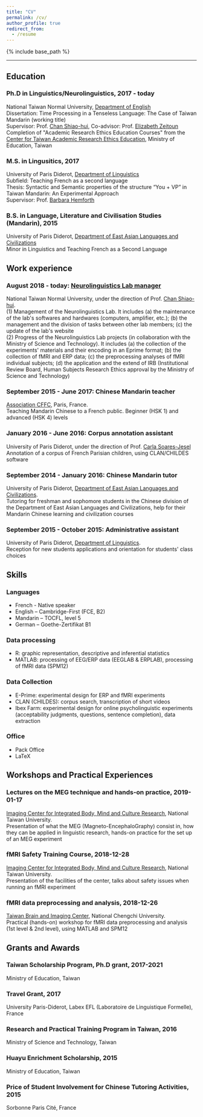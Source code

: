 ```yaml
---
title: "CV"
permalink: /cv/
author_profile: true
redirect_from:
  - /resume
---
```


{% include base_path %}

--- 
## Education

### Ph.D in Linguistics/Neurolinguistics, 2017 - today
National Taiwan Normal University, [Department of English](http://www.eng.ntnu.edu.tw/en/) <br>
Dissertation: Time Processing in a Tenseless Language: The Case of Taiwan Mandarin (working title) <br>
Supervisor: Prof. [Chan Shiao-hui](http://www.eng.ntnu.edu.tw/en/members/bio.php?PID=149), Co-advisor: Prof. [Elizabeth Zeitoun](http://www.ling.sinica.edu.tw/v3-3-1_en.asp-auserid=21.htm) <br>
Completion of "Academic Research Ethics Education Courses" from the [Center for Taiwan Academic Research Ethics Education](https://ethics.moe.edu.tw/), Ministry of Education, Taiwan
### M.S. in Lingusitics, 2017
University of Paris Diderot, [Department of Linguistics](http://www.linguist.univ-paris-diderot.fr/presentation_anglais) <br>
Subfield: Teaching French as a second language <br>
Thesis: Syntactic and Semantic properties of the structure “You + VP” in Taiwan Mandarin: An Experimental Approach <br>
Supervisor: Prof. [Barbara Hemforth](http://www.llf.cnrs.fr/fr/Gens/Hemforth)
### B.S. in Language, Literature and Civilisation Studies (Mandarin), 2015
University of Paris Diderot, [Department of East Asian Languages and Civilizations](http://w3.univ-paris-diderot.fr/ufr_lcao/) <br>
Minor in Linguistics and Teaching French as a Second Language

## Work experience

### August 2018 - today: [Neurolinguistics Lab manager](https://neurolinguisticslabntnu.wordpress.com/)
National Taiwan Normal University, under the direction of Prof. [Chan Shiao-hui](http://www.eng.ntnu.edu.tw/en/members/bio.php?PID=149).<br>
(1) Management of the Neurolinguistics Lab. It includes 
(a) the maintenance of the lab's softwares and hardwares (computers, amplifier, etc.); 
(b) the management and the division of tasks between other lab members; 
(c) the update of the lab's website <br>
(2) Progress of the Neurolinguistics Lab projects (in collaboration with the Ministry of Science and Technology). It includes 
(a) the collection of the experiments' materials and their encoding in an Eprime format; 
(b) the collection of fMRI and ERP data; 
(c) the preprocessing analyses of fMRI individual subjects; 
(d) the application and the extend of IRB (Institutional Review Board, Human Subjects Research Ethics approval by the Ministry of Science and Technology)

### September 2015 - June 2017: Chinese Mandarin teacher
[Association CFFC](http://www.cffc.fr/), Paris, France. <br>
Teaching Mandarin Chinese to a French public. Beginner (HSK 1) and advanced (HSK 4) levels

### January 2016 - June 2016: Corpus annotation assistant
University of Paris Diderot, under the direction of Prof. [Carla Soares-Jesel](http://www.llf.cnrs.fr/fr/Gens/Soares-Jesel) <br>
Annotation of a corpus of French Parisian children, using CLAN/CHILDES software
  
### September 2014 - January 2016: Chinese Mandarin tutor
University of Paris Diderot, [Department of East Asian Languages and Civilizations](http://w3.univ-paris-diderot.fr/ufr_lcao/). <br>
Tutoring for freshman and sophomore students in the Chinese division of the Department of East Asian Languages and Civilizations, help for their Mandarin Chinese learning and civilization courses

### September 2015 - October 2015: Administrative assistant
University of Paris Diderot, [Department of Linguistics](http://www.linguist.univ-paris-diderot.fr/presentation_anglais). <br>
Reception for new students applications and orientation for students' class choices

## Skills

### <b>Languages</b>
  * French - Native speaker
  * English – Cambridge-First (FCE, B2)
  * Mandarin – TOCFL, level 5
  * German – Goethe-Zertifikat B1

### <b>Data processing</b>
  * R: graphic representation, descriptive and inferential statistics
  * MATLAB: processing of EEG/ERP data (EEGLAB & ERPLAB), processing of fMRI data (SPM12)

### <b>Data Collection</b>
  * E-Prime: experimental design for ERP and fMRI experiments
  * CLAN (CHILDES): corpus search, transcription of short videos
  * Ibex Farm: experimental design for online psycholinguistic experiments (acceptability judgments, questions, sentence completion), data extraction

### <b>Office</b>
  * Pack Office
  * LaTeX
  
## Workshops and Practical Experiences

### Lectures on the MEG technique and hands-on practice, 2019-01-17
[Imaging Center for Integrated Body, Mind and Culture Research](http://mrimeg.psy.ntu.edu.tw/doku.php?id=news:20181223), National Taiwan University. <br>
Presentation of what the MEG (Magneto-EncephaloGraphy) consist in, how they can be applied in linguistic research, hands-on practice for the set up of an MEG experiment

### fMRI Safety Training Course, 2018-12-28
[Imaging Center for Integrated Body, Mind and Culture Research](http://mrimeg.psy.ntu.edu.tw/doku.php), National Taiwan University. <br>
Presentation of the facilities of the center, talks about safety issues when running an fMRI experiment

### fMRI data preprocessing and analysis, 2018-12-26
[Taiwan Brain and Imaging Center](http://tmbic.nccu.edu.tw/main.php), National Chengchi University. <br>
Practical (hands-on) workshop for fMRI data preprocessing and analysis (1st level & 2nd level), using MATLAB and SPM12

## Grants and Awards

### Taiwan Scholarship Program, Ph.D grant, 2017-2021
Ministry of Education, Taiwan
  
### Travel Grant, 2017
University Paris-Diderot, Labex EFL (Laboratoire de Linguistique Formelle), France
  
### Research and Practical Training Program in Taiwan, 2016
Ministry of Science and Technology, Taiwan
  
### Huayu Enrichment Scholarship, 2015
Ministry of Education, Taiwan
  
### Price of Student Involvement for Chinese Tutoring Activities, 2015
Sorbonne Paris Cité, France
